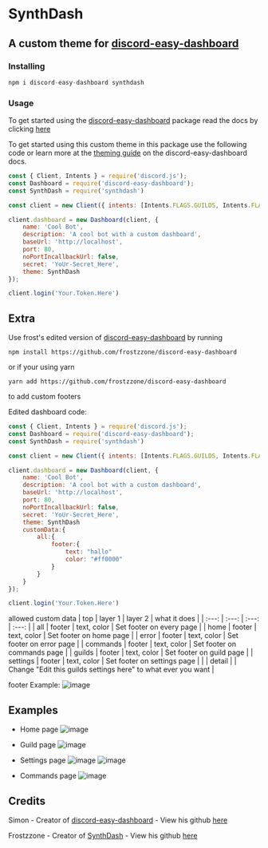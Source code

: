 # SynthDash
## A custom theme for [discord-easy-dashboard](https://github.com/SimonLeclere/discord-easy-dashboard)

### Installing

```js
npm i discord-easy-dashboard synthdash
```

### Usage

To get started using the [discord-easy-dashboard](https://github.com/SimonLeclere/discord-easy-dashboard) package read the docs by clicking [here](https://github.com/SimonLeclere/discord-easy-dashboard/blob/master/docs/gettingStarted.md)

To get started using this custom theme in this package use the following code or learn more at the [theming guide](https://github.com/SimonLeclere/discord-easy-dashboard/blob/master/docs/THEMING.md) on the discord-easy-dashboard docs.

```js
const { Client, Intents } = require('discord.js');
const Dashboard = require('discord-easy-dashboard');
const SynthDash = require('synthdash')

const client = new Client({ intents: [Intents.FLAGS.GUILDS, Intents.FLAGS.GUILD_MESSAGES] });

client.dashboard = new Dashboard(client, {
    name: 'Cool Bot',
    description: 'A cool bot with a custom dashboard',
    baseUrl: 'http://localhost',
    port: 80,
    noPortIncallbackUrl: false,
    secret: 'YoUr-Secret_Here',
    theme: SynthDash
});

client.login('Your.Token.Here')
```

## Extra

Use frost's edited version of [discord-easy-dashboard](https://github.com/SimonLeclere/discord-easy-dashboard) by running 

    npm install https://github.com/frostzzone/discord-easy-dashboard
   
or if your using yarn

    yarn add https://github.com/frostzzone/discord-easy-dashboard
    
to add custom footers

Edited dashboard code:
```js
const { Client, Intents } = require('discord.js');
const Dashboard = require('discord-easy-dashboard');
const SynthDash = require('synthdash')

const client = new Client({ intents: [Intents.FLAGS.GUILDS, Intents.FLAGS.GUILD_MESSAGES] });

client.dashboard = new Dashboard(client, {
    name: 'Cool Bot',
    description: 'A cool bot with a custom dashboard',
    baseUrl: 'http://localhost',
    port: 80,
    noPortIncallbackUrl: false,
    secret: 'YoUr-Secret_Here',
    theme: SynthDash
    customData:{
        all:{
            footer:{
                text: "hallo"
                color: "#ff0000"
            }
        }
    }
});

client.login('Your.Token.Here')
```

allowed custom data
| top      | layer 1  | layer 2     | what it does                |
| :---:    | :---:    | :---:       | :---:                       |
| all      | footer   | text, color | Set footer on every page    |
| home     | footer   | text, color | Set footer on home page     |
| error    | footer   | text, color | Set footer on error page    |
| commands | footer   | text, color | Set footer on commands page |
| guilds   | footer   | text, color | Set footer on guild page    |
| settings | footer   | text, color | Set footer on settings page |
|          | detail   |             | Change "Edit this guilds settings here" to what ever you want |

footer Example:
![image](https://user-images.githubusercontent.com/65735427/192074063-1a580eb3-7dda-4436-a181-933b70d35555.png)

## Examples
- Home page
![image](https://user-images.githubusercontent.com/65735427/192072766-3aec5585-6c33-4fa9-bb42-c845991c141b.png)

- Guild page
![image](https://user-images.githubusercontent.com/65735427/192073011-f0bf91f1-2940-493d-8185-5fe971cd30ae.png)

- Settings page
![image](https://user-images.githubusercontent.com/65735427/192073221-8b124cba-73b9-4b0f-b2eb-a1d693269ff7.png)
![image](https://user-images.githubusercontent.com/65735427/192073392-b218e564-98ad-4109-81dc-83e32a2694d3.png)

- Commands page
![image](https://user-images.githubusercontent.com/65735427/192073453-43d409ef-b842-4b36-bf52-851455440ec6.png)

## Credits

Simon - Creator of [discord-easy-dashboard](https://github.com/SimonLeclere/discord-easy-dashboard) - View his github [here](https://github.com/SimonLeclere)

Frostzzone - Creator of [SynthDash](https://npmjs.com/package/synthdash) - View his github [here](https://github.com/frostzzone)
